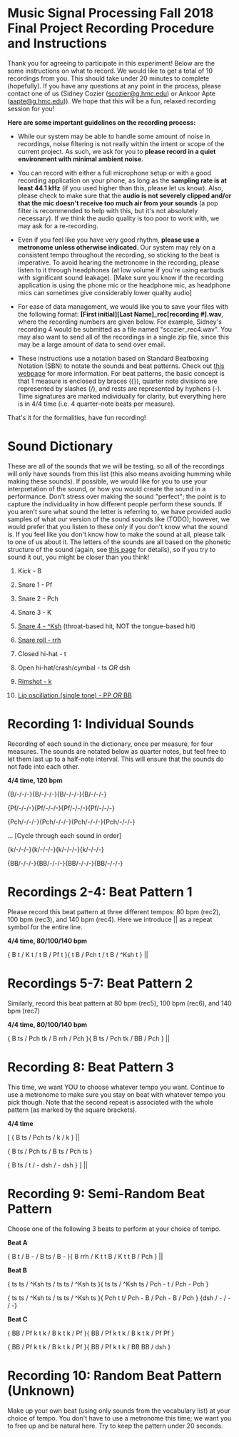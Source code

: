 # Music Signal Processing Fall 2018 Final Project Recording Procedure and Instructions
Thank you for agreeing to participate in this experiment! Below are the
some instructions on what to record. We would like to get a total of 10
recordings from you. This should take under 20 minutes to complete
(hopefully). If you have any questions at any point in the process,
please contact one of us (Sidney Cozier
([scozier\@g.hmc.edu](mailto:scozier@g.hmc.edu)) or Ankoor
Apte ([aapte\@g.hmc.edu](mailto:aapte@g.hmc.edu))). We
hope that this will be a fun, relaxed recording session for you!

**Here are some important guidelines on the recording process:**

-   While our system may be able to handle some amount of noise in recordings, noise filtering is not really within the intent or scope of the current project. As such, we ask for you to **please record in a quiet environment with minimal ambient noise**.

-   You can record with either a full microphone setup or with a good recording application on your phone, as long as the **sampling rate is at least 44.1 kHz** (if you used higher than this, please let us know). Also, please check to make sure that the **audio is not severely clipped and/or that the mic doesn't receive too much air from your sounds** (a pop filter is recommended to help with this, but it's not absolutely necessary). If we think the audio quality is too poor to work with, we may ask for a re-recording.

-   Even if you feel like you have very good rhythm, **please use a metronome unless otherwise indicated**. Our system may rely on a consistent tempo throughout the recording, so sticking to the beat is imperative. To avoid hearing the metronome in the recording, please listen to it through headphones (at low volume if you're using earbuds with significant sound leakage). \[Make sure you know if the recording application is using the phone mic or the headphone mic, as headphone mics can sometimes give considerably lower quality audio\]

-   For ease of data management, we would like you to save your files with the following format: **\[First initial\]\[Last Name\]\_rec\[recording \#\].wav**, where the recording numbers are given below. For example, Sidney's recording 4 would be submitted as a file named "scozier\_rec4.wav". You may also want to send all of the recordings in a single zip file, since this may be a large amount of data to send over email.

-   These instructions use a notation based on Standard Beatboxing Notation (SBN) to notate the sounds and beat patterns. Check out [this webpage](https://www.humanbeatbox.com/articles/standard-beatbox-notation-sbn/) for more information. For beat patterns, the basic concept is that 1 measure is enclosed by braces ({}), quarter note divisions are represented by slashes (/), and rests are represented by hyphens (-). Time signatures are marked individually for clarity, but everything here is in 4/4 time (i.e. 4 quarter-note beats per measure).

That's it for the formalities, have fun recording!

Sound Dictionary
================

These are all of the sounds that we will be testing, so all of the
recordings will only have sounds from this list (this also means
avoiding humming while making these sounds). If possible, we would like
for you to use your interpretation of the sound, or how you would create
the sound in a performance. Don't stress over making the sound
"perfect"; the point is to capture the individuality in how different
people perform these sounds. If you aren't sure what sound the letter is
referring to, we have provided audio samples of what our version of the
sound sounds like (TODO); however, we would prefer that you listen to
these *only* if you don't know what the sound is. If you feel like you
don't know how to make the sound at all, please talk to one of us about
it. The letters of the sounds are all based on the phonetic structure of
the sound (again, see [this page](https://www.humanbeatbox.com/articles/standard-beatbox-notation-sbn/) for details), so if you try to sound it out, you might be closer than you think!

1.  Kick - B

2.  Snare 1 - Pf

3.  Snare 2 - Pch

4.  Snare 3 - K

5.  [Snare 4 - \^Ksh](https://drive.google.com/open?id=1-0lmhqXw0JB6BJtoiiJzMVoo5UxpBVwK) (throat-based hit, NOT the tongue-based hit)

6.  [Snare roll - rrh](https://drive.google.com/open?id=1TafpcAqCd1V35rcwilZcdodcZk7SXdu8)

7.  Closed hi-hat - t

8.  Open hi-hat/crash/cymbal - ts *OR* dsh

9.  [Rimshot - k](https://drive.google.com/open?id=1yfNHtz0qB0O1ZYFPZNZiRY0qLY2vXbDC)

10. [Lip oscillation (single tone) - PP *OR* BB](https://drive.google.com/open?id=1O721qpP33x9IzYm-vk9tVzcXdjB-KWa1)

Recording 1: Individual Sounds
==============================

Recording of each sound in the dictionary, once per measure, for four
measures. The sounds are notated below as quarter notes, but feel free
to let them last up to a half-note interval. This will ensure that the
sounds do not fade into each other.

**4/4 time, 120 bpm**

{B/-/-/-}{B/-/-/-}{B/-/-/-}{B/-/-/-}

{Pf/-/-/-}{Pf/-/-/-}{Pf/-/-/-}{Pf/-/-/-}

{Pch/-/-/-}{Pch/-/-/-}{Pch/-/-/-}{Pch/-/-/-}

... \[Cycle through each sound in order\]

{k/-/-/-}{k/-/-/-}{k/-/-/-}{k/-/-/-}

{BB/-/-/-}{BB/-/-/-}{BB/-/-/-}{BB/-/-/-}

Recordings 2-4: Beat Pattern 1
==============================

Please record this beat pattern at three different tempos: 80 bpm
(rec2), 100 bpm (rec3), and 140 bpm (rec4). Here we introduce \|\| as a
repeat symbol for the entire line.

**4/4 time, 80/100/140 bpm**

{ B t / K t / t B / Pf t }{ t B / Pch t / t B / \^Ksh t } \|\|

Recordings 5-7: Beat Pattern 2
==============================

Similarly, record this beat pattern at 80 bpm (rec5), 100 bpm (rec6),
and 140 bpm (rec7)

**4/4 time, 80/100/140 bpm**

{ B ts / Pch tk / B rrh / Pch }{ B ts / Pch tk / BB / Pch } \|\|

Recording 8: Beat Pattern 3
===========================

This time, we want YOU to choose whatever tempo you want. Continue to
use a metronome to make sure you stay on beat with whatever tempo you
pick though. Note that the second repeat is associated with the whole
pattern (as marked by the square brackets).

**4/4 time**

\[ { B ts / Pch ts / k / k } \|\|

{ B ts / Pch ts / B ts / Pch ts }

{ B ts / t / - dsh / - dsh } \] \|\|

Recording 9: Semi-Random Beat Pattern
=====================================

Choose one of the following 3 beats to perform at your choice of tempo.

**Beat A**

{ B t / B - / B ts / B - }{ B rrh / K t t B / K t t B / Pch } \|\|

**Beat B**

{ ts ts / \^Ksh ts / ts ts / \^Ksh ts }{ ts ts / \^Ksh ts / Pch - t /
Pch - Pch }

{ ts ts / \^Ksh ts / ts ts / \^Ksh ts }{ Pch t t/ Pch - B / Pch - B /
Pch } {dsh / - / - / -}

**Beat C**

{ BB / Pf k t k / B k t k / Pf }{ BB / Pf k t k / B k t k / Pf Pf }

{ BB / Pf k t k / B k t k / Pf }{ BB / Pf k t k / BB BB / dsh }

Recording 10: Random Beat Pattern (Unknown)
===========================================

Make up your own beat (using only sounds from the vocabulary list) at
your choice of tempo. You don't have to use a metronome this time; we
want you to free up and be natural here. Try to keep the pattern under
20 seconds.
